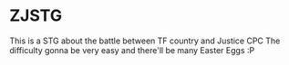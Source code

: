 # ZJSTG
This is a STG about the battle between TF country and Justice CPC
The difficulty gonna be very easy and there'll be many Easter Eggs :P
